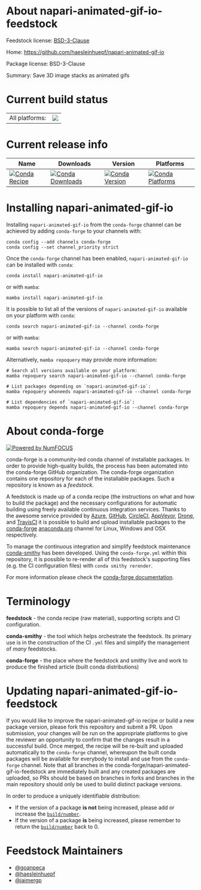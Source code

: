 About napari-animated-gif-io-feedstock
======================================

Feedstock license: [BSD-3-Clause](https://github.com/conda-forge/napari-animated-gif-io-feedstock/blob/main/LICENSE.txt)

Home: https://github.com/haesleinhuepf/napari-animated-gif-io

Package license: BSD-3-Clause

Summary: Save 3D image stacks as animated gifs

Current build status
====================


<table><tr><td>All platforms:</td>
    <td>
      <a href="https://dev.azure.com/conda-forge/feedstock-builds/_build/latest?definitionId=15266&branchName=main">
        <img src="https://dev.azure.com/conda-forge/feedstock-builds/_apis/build/status/napari-animated-gif-io-feedstock?branchName=main">
      </a>
    </td>
  </tr>
</table>

Current release info
====================

| Name | Downloads | Version | Platforms |
| --- | --- | --- | --- |
| [![Conda Recipe](https://img.shields.io/badge/recipe-napari--animated--gif--io-green.svg)](https://anaconda.org/conda-forge/napari-animated-gif-io) | [![Conda Downloads](https://img.shields.io/conda/dn/conda-forge/napari-animated-gif-io.svg)](https://anaconda.org/conda-forge/napari-animated-gif-io) | [![Conda Version](https://img.shields.io/conda/vn/conda-forge/napari-animated-gif-io.svg)](https://anaconda.org/conda-forge/napari-animated-gif-io) | [![Conda Platforms](https://img.shields.io/conda/pn/conda-forge/napari-animated-gif-io.svg)](https://anaconda.org/conda-forge/napari-animated-gif-io) |

Installing napari-animated-gif-io
=================================

Installing `napari-animated-gif-io` from the `conda-forge` channel can be achieved by adding `conda-forge` to your channels with:

```
conda config --add channels conda-forge
conda config --set channel_priority strict
```

Once the `conda-forge` channel has been enabled, `napari-animated-gif-io` can be installed with `conda`:

```
conda install napari-animated-gif-io
```

or with `mamba`:

```
mamba install napari-animated-gif-io
```

It is possible to list all of the versions of `napari-animated-gif-io` available on your platform with `conda`:

```
conda search napari-animated-gif-io --channel conda-forge
```

or with `mamba`:

```
mamba search napari-animated-gif-io --channel conda-forge
```

Alternatively, `mamba repoquery` may provide more information:

```
# Search all versions available on your platform:
mamba repoquery search napari-animated-gif-io --channel conda-forge

# List packages depending on `napari-animated-gif-io`:
mamba repoquery whoneeds napari-animated-gif-io --channel conda-forge

# List dependencies of `napari-animated-gif-io`:
mamba repoquery depends napari-animated-gif-io --channel conda-forge
```


About conda-forge
=================

[![Powered by
NumFOCUS](https://img.shields.io/badge/powered%20by-NumFOCUS-orange.svg?style=flat&colorA=E1523D&colorB=007D8A)](https://numfocus.org)

conda-forge is a community-led conda channel of installable packages.
In order to provide high-quality builds, the process has been automated into the
conda-forge GitHub organization. The conda-forge organization contains one repository
for each of the installable packages. Such a repository is known as a *feedstock*.

A feedstock is made up of a conda recipe (the instructions on what and how to build
the package) and the necessary configurations for automatic building using freely
available continuous integration services. Thanks to the awesome service provided by
[Azure](https://azure.microsoft.com/en-us/services/devops/), [GitHub](https://github.com/),
[CircleCI](https://circleci.com/), [AppVeyor](https://www.appveyor.com/),
[Drone](https://cloud.drone.io/welcome), and [TravisCI](https://travis-ci.com/)
it is possible to build and upload installable packages to the
[conda-forge](https://anaconda.org/conda-forge) [anaconda.org](https://anaconda.org/)
channel for Linux, Windows and OSX respectively.

To manage the continuous integration and simplify feedstock maintenance
[conda-smithy](https://github.com/conda-forge/conda-smithy) has been developed.
Using the ``conda-forge.yml`` within this repository, it is possible to re-render all of
this feedstock's supporting files (e.g. the CI configuration files) with ``conda smithy rerender``.

For more information please check the [conda-forge documentation](https://conda-forge.org/docs/).

Terminology
===========

**feedstock** - the conda recipe (raw material), supporting scripts and CI configuration.

**conda-smithy** - the tool which helps orchestrate the feedstock.
                   Its primary use is in the construction of the CI ``.yml`` files
                   and simplify the management of *many* feedstocks.

**conda-forge** - the place where the feedstock and smithy live and work to
                  produce the finished article (built conda distributions)


Updating napari-animated-gif-io-feedstock
=========================================

If you would like to improve the napari-animated-gif-io recipe or build a new
package version, please fork this repository and submit a PR. Upon submission,
your changes will be run on the appropriate platforms to give the reviewer an
opportunity to confirm that the changes result in a successful build. Once
merged, the recipe will be re-built and uploaded automatically to the
`conda-forge` channel, whereupon the built conda packages will be available for
everybody to install and use from the `conda-forge` channel.
Note that all branches in the conda-forge/napari-animated-gif-io-feedstock are
immediately built and any created packages are uploaded, so PRs should be based
on branches in forks and branches in the main repository should only be used to
build distinct package versions.

In order to produce a uniquely identifiable distribution:
 * If the version of a package **is not** being increased, please add or increase
   the [``build/number``](https://docs.conda.io/projects/conda-build/en/latest/resources/define-metadata.html#build-number-and-string).
 * If the version of a package **is** being increased, please remember to return
   the [``build/number``](https://docs.conda.io/projects/conda-build/en/latest/resources/define-metadata.html#build-number-and-string)
   back to 0.

Feedstock Maintainers
=====================

* [@goanpeca](https://github.com/goanpeca/)
* [@haesleinhuepf](https://github.com/haesleinhuepf/)
* [@jaimergp](https://github.com/jaimergp/)

